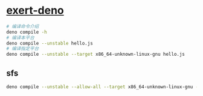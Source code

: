 # [exert-deno](https://github.com/chaosannals/exert-deno)

```bash
# 编译命令介绍
deno compile -h
# 编译本平台
deno compile --unstable hello.js
# 编译指定平台
deno compile --unstable --target x86_64-unknown-linux-gnu hello.js
```

## sfs

```bash
deno compile --unstable --allow-all --target x86_64-unknown-linux-gnu --output dist/sfs sfs.js
```
